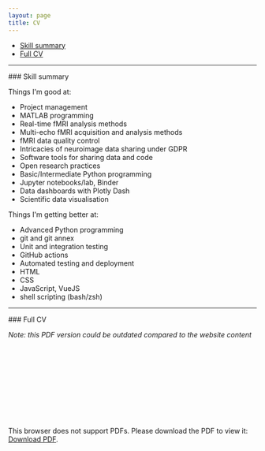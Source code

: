 ```yaml
---
layout: page
title: CV
---
```


- [Skill summary](#summary)
- [Full CV](#cv)

---

<div id='summary'></div>
### Skill summary

Things I'm good at:
- Project management
- MATLAB programming
- Real-time fMRI analysis methods
- Multi-echo fMRI acquisition and analysis methods
- fMRI data quality control
- Intricacies of neuroimage data sharing under GDPR
- Software tools for sharing data and code
- Open research practices
- Basic/Intermediate Python programming
- Jupyter notebooks/lab, Binder
- Data dashboards with Plotly Dash
- Scientific data visualisation

Things I'm getting better at:
- Advanced Python programming
- git and git annex
- Unit and integration testing
- GitHub actions
- Automated testing and deployment
- HTML
- CSS
- JavaScript, VueJS
- shell scripting (bash/zsh)

---

<div id='cv'></div>
### Full CV

*Note: this PDF version could be outdated compared to the website content*

<object data="https://jsheunis.github.io/downloads/cv_jsheunis_2023.pdf" type="application/pdf" height="700px" width="750px" align="middle">
    <embed src="https://jsheunis.github.io/downloads/cv_jsheunis_2023.pdf">
        <p>This browser does not support PDFs. Please download the PDF to view it: <a href="https://jsheunis.github.io/downloads/cv_jsheunis_2023.pdf">Download PDF</a>.</p>
    </embed>
</object>